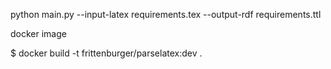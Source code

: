 



python main.py --input-latex requirements.tex --output-rdf requirements.ttl


docker image

$ docker build -t frittenburger/parselatex:dev .